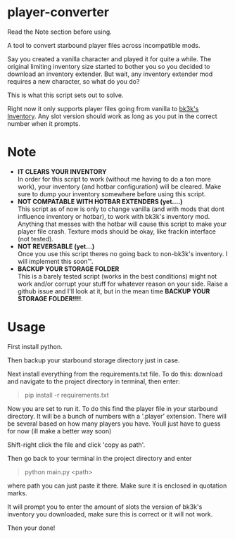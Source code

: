 # player-converter

Read the Note section before using.

A tool to convert starbound player files across incompatible mods.

Say you created a vanilla character and played it for quite a while. The original limiting inventory size started to bother you so you decided to download an inventory extender. But wait, any inventory extender mod requires a new character, so what do you do?

This is what this script sets out to solve.

Right now it only supports player files going from vanilla to [bk3k's Inventory](https://steamcommunity.com/sharedfiles/filedetails/?id=882900100). Any slot version should work as long as you put in the correct number when it prompts.

# Note
- **IT CLEARS YOUR INVENTORY**<br>In order for this script to work (without me having to do a ton more work), your inventory (and hotbar configuration) will be cleared. Make sure to dump your inventory somewhere before using this script.
- **NOT COMPATABLE WITH HOTBAR EXTENDERS (yet....)**<br>This script as of now is only to change vanilla (and with mods that dont influence inventory or hotbar), to work with bk3k's inventory mod. Anything that messes with the hotbar will cause this script to make your player file crash. Texture mods should be okay, like frackin interface (not tested).
- **NOT REVERSABLE (yet...)**<br>Once you use this script theres no going back to non-bk3k's inventory. I will implement this soon™.
- **BACKUP YOUR STORAGE FOLDER**<br>This is a barely tested script (works in the best conditions) might not work and/or corrupt your stuff for whatever reason on your side. Raise a github issue and I'll look at it, but in the mean time **BACKUP YOUR STORAGE FOLDER!!!!**.

# Usage
First install python.

Then backup your starbound storage directory just in case.

Next install everything from the requirements.txt file. To do this: download and navigate to the project directory in terminal, then enter:

> pip install -r requirements.txt

Now you are set to run it. To do this find the player file in your starbound directory. It will be a bunch of numbers with a '.player' extension. There will be several based on how many players you have. Youll just have to guess for now (ill make a better way soon)

Shift-right click the file and click 'copy as path'.

Then go back to your terminal in the project directory and enter

> python main.py \<path>

where path you can just paste it there. Make sure it is enclosed in quotation marks.

It will prompt you to enter the amount of slots the version of bk3k's inventory you downloaded, make sure this is correct or it will not work.

Then your done!
